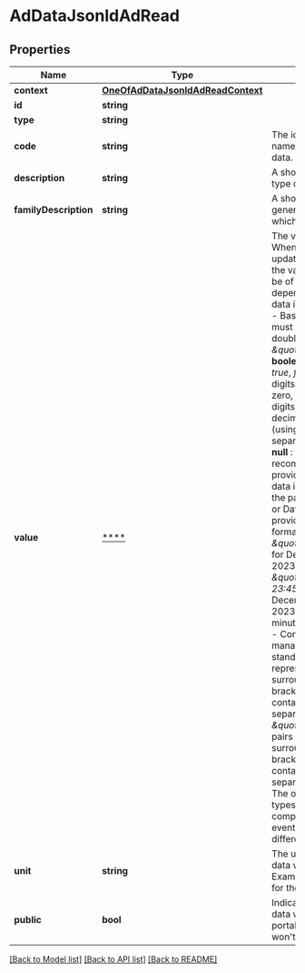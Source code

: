 # AdDataJsonldAdRead

## Properties
Name | Type | Description | Notes
------------ | ------------- | ------------- | -------------
**context** | [**OneOfAdDataJsonldAdReadContext**](OneOfAdDataJsonldAdReadContext.md) |  | [optional] 
**id** | **string** |  | [optional] 
**type** | **string** |  | [optional] 
**code** | **string** | The identifier (code name) of the type of data. | 
**description** | **string** | A short description of the type of data. | [optional] 
**familyDescription** | **string** | A short description of the generic group of data to which this data belongs. | [optional] 
**value** | [****](.md) | The value of the data.  When creating (*POST*) or updating (*PUT*) an ad, the value of a data may be of many types, depending on the type of data in your own system :  - Basic types :   - **string** : must be enclosed by double-quote, eg: *\&quot;string\&quot;*   - **boolean** : must be one of *true*, *false*   - **integer** : digits without leading zero, eg:  *123*   - **float** : digits with optional decimals&#x27; precision (using a dot as separator), eg: *123.45*   - **null** : fixed to *null*. We do recommend to avoid providing null/unknown data in order to optimize the payload size. - Date or DateTime must be provided in a French formatted string   - **Date** : *\&quot;31/12/2023\&quot;* for December the 31st of 2023   - **DateTime** : *\&quot;31/12/2023 23:45:59\&quot;* for December the 31st of 2023 at time 11pm 45 minutes and 59 seconds - Complex types are managed in their standard JSON representation :   - object : surrounded by curly brackets, { and }, it contains a comma-separated list of *\&quot;name\&quot;:value* pairs ;   - array : surrounded by square brackets, [ and ], it contains a comma-separated list of values.  The object and array types enable you to compose multiple values, eventually having different types. | [optional] 
**unit** | **string** | The unit of the data, for data who need one.  Example : \&quot;€\&quot; for the price. | [optional] 
**public** | **bool** | Indicates whereas this data will be published on portals.  A private data won&#x27;t be published. | [optional] 

[[Back to Model list]](../../README.md#documentation-for-models) [[Back to API list]](../../README.md#documentation-for-api-endpoints) [[Back to README]](../../README.md)

